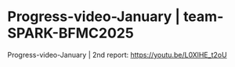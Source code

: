 # Progress-video-January | team-SPARK-BFMC2025
Progress-video-January | 2nd report: https://youtu.be/L0XlHE_t2oU
